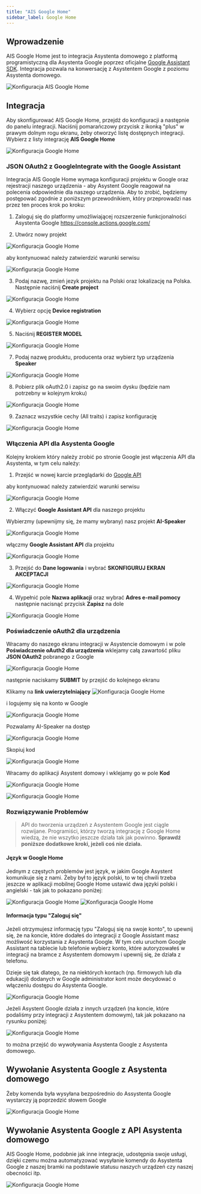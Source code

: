 ```yaml
---
title: "AIS Google Home"
sidebar_label: Google Home
---
```


## Wprowadzenie

AIS Google Home jest to integracja Asystenta domowego z platformą programistyczną dla Asystenta Google poprzez oficjalne [Google Assistant SDK](https://developers.google.com/assistant). 
Integracja pozwala na konwersację z Asystentem Google z poziomu Asystenta domowego. 


![Konfiguracja AIS Google Home](/AIS-docs/img/en/bramka/ais_google_home_1.png)


## Integracja


Aby skonfigurować AIS Google Home, przejdź do konfiguracji a następnie do panelu integracji. Naciśnij pomarańczowy przycisk z ikonką "plus" w prawym dolnym rogu ekranu, żeby otworzyć listę dostępnych integracji. Wybierz z listy integrację **AIS Google Home**

![Konfiguracja Google Home](/AIS-docs/img/en/bramka/ais_google_home_0.png)


### JSON OAuth2 z GoogleIntegrate with the Google Assistant


Integracja AIS Google Home wymaga konfiguracji projektu w Google oraz rejestracji naszego urządzenia - aby Asystent Google reagował na polecenia odpowiednie dla naszego urządzenia.
Aby to zrobić, będziemy postępować zgodnie z poniższym przewodnikiem, który przeprowadzi nas przez ten proces krok po kroku:


1. Zaloguj się do platformy umożliwiającej rozszerzenie funkcjonalności Asystenta Google https://console.actions.google.com/

2. Utwórz nowy projekt 

![Konfiguracja Google Home](/AIS-docs/img/en/bramka/ais_google_home_3.png)

aby kontynuować należy zatwierdzić warunki serwisu

![Konfiguracja Google Home](/AIS-docs/img/en/bramka/ais_google_home_3_1.png)


3. Podaj nazwę, zmień jezyk projektu na Polski oraz lokalizację na Polska. Następnie naciśnij **Create project**

![Konfiguracja Google Home](/AIS-docs/img/en/bramka/ais_google_home_4.png)

4. Wybierz opcję **Device registration**

![Konfiguracja Google Home](/AIS-docs/img/en/bramka/ais_google_home_5.png)

5. Naciśnij **REGISTER MODEL**

![Konfiguracja Google Home](/AIS-docs/img/en/bramka/ais_google_home_6.png)

7. Podaj nazwę produktu, producenta oraz wybierz typ urządzenia **Speaker**

![Konfiguracja Google Home](/AIS-docs/img/en/bramka/ais_google_home_7.png)

8. Pobierz plik oAuth2.0 i zapisz go na swoim dysku (będzie nam potrzebny w kolejnym kroku)

![Konfiguracja Google Home](/AIS-docs/img/en/bramka/ais_google_home_8.png)

9. Zaznacz wszystkie cechy (All traits) i zapisz konfigurację

![Konfiguracja Google Home](/AIS-docs/img/en/bramka/ais_google_home_9.png)


### Włączenia API dla Asystenta Google

Kolejny krokiem który należy zrobić po stronie Google jest włączenia API dla Asystenta, w tym celu należy:

1. Przejść w nowej karcie przeglądarki do [Google API](https://console.developers.google.com/apis/api/embeddedassistant.googleapis.com/overview)

aby kontynuować należy zatwierdzić warunki serwisu

![Konfiguracja Google Home](/AIS-docs/img/en/bramka/ais_google_home_9_1.png)

2. Włączyć **Google Assistant API** dla naszego projektu

Wybierzmy (upewnijmy się, że mamy wybrany) nasz projekt **AI-Speaker**

![Konfiguracja Google Home](/AIS-docs/img/en/bramka/ais_google_home_9_2.png)

włączmy **Google Assistant API**  dla projektu

![Konfiguracja Google Home](/AIS-docs/img/en/bramka/ais_google_home_10.png)

3. Przejść do **Dane logowania** i wybrać **SKONFIGURUJ EKRAN AKCEPTACJI**

![Konfiguracja Google Home](/AIS-docs/img/en/bramka/ais_google_home_11.png)

4. Wypełnić pole **Nazwa aplikacji** oraz wybrać **Adres e-mail pomocy** następnie nacisnąć przycisk **Zapisz** na dole

![Konfiguracja Google Home](/AIS-docs/img/en/bramka/ais_google_home_12.png)



### Poświadczenie oAuth2 dla urządzenia

Wracamy do naszego ekranu integracji w Asystencie domowym i w pole **Poświadczenie oAuth2 dla urządzenia** wklejamy całą zawartość pliku **JSON OAuth2** pobranego z Google

![Konfiguracja Google Home](/AIS-docs/img/en/bramka/ais_google_home_13.png)

następnie naciskamy **SUBMIT** by przejść do kolejnego ekranu


Klikamy na **link uwierzytelniający** 
![Konfiguracja Google Home](/AIS-docs/img/en/bramka/ais_google_home_14.png)

i logujemy się na konto w Google 

![Konfiguracja Google Home](/AIS-docs/img/en/bramka/ais_google_home_15.png)

Pozwalamy AI-Speaker na dostęp

![Konfiguracja Google Home](/AIS-docs/img/en/bramka/ais_google_home_16.png)

Skopiuj kod

![Konfiguracja Google Home](/AIS-docs/img/en/bramka/ais_google_home_17.png)

Wracamy do aplikacji Asystent domowy i wklejamy go w pole **Kod**

![Konfiguracja Google Home](/AIS-docs/img/en/bramka/ais_google_home_18.png)


![Konfiguracja Google Home](/AIS-docs/img/en/bramka/ais_google_home_19.png)



### Rozwiązywanie Problemów

> API do tworzenia urządzeń z Asystentem Google jest ciągle rozwijane. Programiści, którzy tworzą integrację z Google Home wiedzą, że nie wszytko jeszcze działa tak jak powinno. **Sprawdź poniższe dodatkowe kroki, jeżeli coś nie działa.**


#### Język w Google Home

 Jednym z częstych problemów jest język, w jakim Google Asystent komunikuje się z nami. Żeby był to język polski, to w tej chwili trzeba jeszcze w aplikacji mobilnej Google Home ustawić dwa języki polski i angielski - tak jak to pokazano poniżej:

![Konfiguracja Google Home](/AIS-docs/img/en/bramka/ais_google_home_20.png)
![Konfiguracja Google Home](/AIS-docs/img/en/bramka/ais_google_home_21.png)


#### Informacja typu "Zaloguj się"

Jeżeli otrzymujesz informację typu "Zaloguj się na swoje konto", to upewnij się, że na koncie, które dodałeś do integracji z Google Assistant masz możliwość korzystania z Asystenta Google. W tym celu uruchom Google Assistant na tablecie lub telefonie wybierz konto, które autoryzowałeś w integracji na bramce z Asystentem domowym i upewnij się, że działa z telefonu.

Dzieje się tak dlatego, że na niektórych kontach (np. firmowych lub dla edukacji) dodanych w Google administrator kont może decydować o włączeniu dostępu do Asystenta Google.

![Konfiguracja Google Home](/AIS-docs/img/en/bramka/ais_google_home_24.png)

Jeżeli Asystent Google działa z innych urządzeń (na koncie, które podaliśmy przy integracji z Asystentem domowym), tak jak pokazano na rysunku poniżej:

![Konfiguracja Google Home](/AIS-docs/img/en/bramka/ais_google_home_25.png)

to można przejść do wywoływania Asystenta Google z Asystenta domowego.


## Wywołanie Asystenta Google z Asystenta domowego

Żeby komenda była wysyłana bezpośrednio do Assystenta Google wystarczy ją poprzedzić słowem Google 

![Konfiguracja Google Home](/AIS-docs/img/en/bramka/ais_google_home_22.png)


## Wywołanie Asystenta Google z API Asystenta domowego

AIS Google Home, podobnie jak inne integracje, udostępnia swoje usługi, dzięki czemu można automatyzować wysyłanie komendy do Asystenta Google z naszej bramki na podstawie statusu naszych urządzeń czy naszej obecności itp.

![Konfiguracja Google Home](/AIS-docs/img/en/bramka/ais_google_home_23.png)



